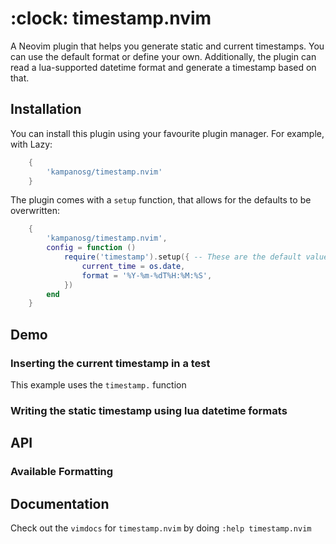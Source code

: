 # :clock: timestamp.nvim

A Neovim plugin that helps you generate static and current timestamps. You can use the default format or define your own. Additionally, the plugin can read a lua-supported datetime format and generate a timestamp based on that.

## Installation

You can install this plugin using your favourite plugin manager. For example, with Lazy:

```lua
    {
        'kampanosg/timestamp.nvim'
    }
```

The plugin comes with a `setup` function, that allows for the defaults to be overwritten:

```lua
    {
        'kampanosg/timestamp.nvim',
        config = function ()
            require('timestamp').setup({ -- These are the default values
                current_time = os.date,
                format = '%Y-%m-%dT%H:%M:%S',
            })
        end
    }
```

## Demo

### Inserting the current timestamp in a test

This example uses the `timestamp.` function


### Writing the static timestamp using lua datetime formats

## API

### Available Formatting

## Documentation

Check out the `vimdocs` for `timestamp.nvim` by doing `:help timestamp.nvim`
